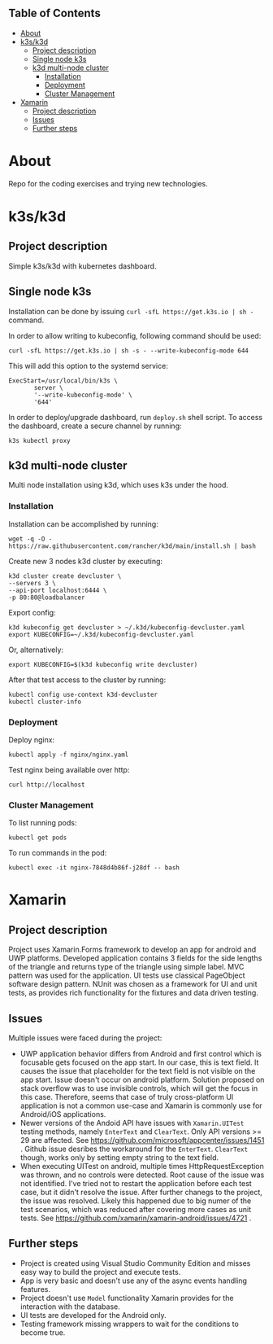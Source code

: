 <!-- TOC titleSize:2 tabSpaces:4 depthFrom:1 depthTo:6 withLinks:1 updateOnSave:1 orderedList:0 skip:0 title:1 charForUnorderedList:* -->
## Table of Contents
* [About](#about)
* [k3s/k3d](#k3sk3d)
    * [Project description](#project-description)
    * [Single node k3s](#single-node-k3s)
    * [k3d multi-node cluster](#k3d-multi-node-cluster)
        * [Installation](#installation)
        * [Deployment](#deployment)
        * [Cluster Management](#cluster-management)
* [Xamarin](#xamarin)
    * [Project description](#project-description)
    * [Issues](#issues)
    * [Further steps](#further-steps)
<!-- /TOC -->

# About
Repo for the coding exercises and trying new technologies.

# k3s/k3d
## Project description
Simple k3s/k3d with kubernetes dashboard.

## Single node k3s
Installation can be done by issuing `curl -sfL https://get.k3s.io | sh -` command.

In order to allow writing to kubeconfig, following command should be used:
```
curl -sfL https://get.k3s.io | sh -s - --write-kubeconfig-mode 644
```
This will add this option to the systemd service:
```
ExecStart=/usr/local/bin/k3s \
       server \
       '--write-kubeconfig-mode' \
       '644'
```

In order to deploy/upgrade dashboard, run `deploy.sh` shell script.
To access the dashboard, create a secure channel by running:
```
k3s kubectl proxy
```

## k3d multi-node cluster
Multi node installation using k3d, which uses k3s under the hood.

### Installation
Installation can be accomplished by running:
```
wget -q -O - https://raw.githubusercontent.com/rancher/k3d/main/install.sh | bash
```

Create new 3 nodes k3d cluster by executing:
```
k3d cluster create devcluster \
--servers 3 \
--api-port localhost:6444 \
-p 80:80@loadbalancer
```

Export config:
```
k3d kubeconfig get devcluster > ~/.k3d/kubeconfig-devcluster.yaml
export KUBECONFIG=~/.k3d/kubeconfig-devcluster.yaml
```
Or, alternatively:
```
export KUBECONFIG=$(k3d kubeconfig write devcluster)
```

After that test access to the cluster by running:
```
kubectl config use-context k3d-devcluster
kubectl cluster-info
```

### Deployment
Deploy nginx:
```
kubectl apply -f nginx/nginx.yaml
```

Test nginx being available over http:
```
curl http://localhost
```

### Cluster Management
To list running pods:
```
kubectl get pods
```

To run commands in the pod:
```
kubectl exec -it nginx-7848d4b86f-j28df -- bash
```

# Xamarin
## Project description
Project uses Xamarin.Forms framework to develop an app for android and UWP platforms.
Developed application contains 3 fields for the side lengths of the triangle and returns
type of the triangle using simple label.
MVC pattern was used for the application. UI tests use classical PageObject software
design pattern.
NUnit was chosen as a framework for UI and unit tests, as provides rich functionality
for the fixtures and data driven testing.

## Issues
Multiple issues were faced during the project:
* UWP application behavior differs from Android and first control which is focusable gets focused on the app start. In our case, this is text field. It causes the issue that placeholder for the text field is not visible on the app start. Issue doesn't occur on android platform. Solution proposed on stack overflow was to use invisible controls, which will get the focus in this case. Therefore, seems that case of truly cross-platform UI application is not a common use-case and Xamarin is commonly use for Android/iOS applications.
* Newer versions of the Andoid API have issues with `Xamarin.UITest` testing methods, namely `EnterText` and `ClearText`. Only API versions >= 29 are affected. See https://github.com/microsoft/appcenter/issues/1451 . Github issue desribes the workaround for the `EnterText`. `ClearText` though, works only by setting empty string to the text field.
* When executing UITest on android, multiple times HttpRequestException was thrown, and no controls were detected. Root cause of the issue was not identified. I've tried not to restart the application before each test case, but it didn't resolve the issue. After further chanegs to the project, the issue was resolved. Likely this happened due to big numer of the test scenarios, which was reduced after covering more cases as unit tests. See https://github.com/xamarin/xamarin-android/issues/4721 .

## Further steps
* Project is created using Visual Studio Community Edition and misses easy way to build the project and execute tests.
* App is very basic and doesn't use any of the async events handling features.
* Project doesn't use `Model` functionality Xamarin provides for the interaction with the database.
* UI tests are developed for the Android only.
* Testing framework missing wrappers to wait for the conditions to become true.
